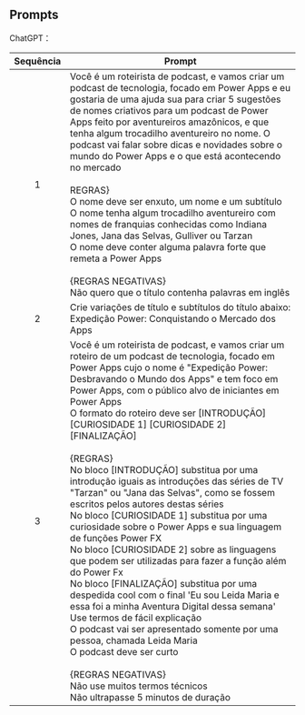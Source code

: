 ## Prompts


ChatGPT：

|Sequência| Prompt                                                                                                                                                                                                                                                                         |
| :-----: | ------------------------------------------------------------------------------------------------------------------------------------------------------------------------------------------------------------------------------------------------------------------------------ |
|    1    | Você é um roteirista de podcast, e vamos criar um podcast de tecnologia, focado em Power Apps e eu gostaria de uma ajuda sua para criar 5 sugestões de nomes criativos para um podcast de Power Apps feito por aventureiros amazônicos, e que tenha algum trocadilho aventureiro no nome. O podcast vai falar sobre dicas e novidades sobre o mundo do Power Apps e o que está acontecendo no mercado <br><br> REGRAS} <br> O nome deve ser enxuto, um nome e um subtítulo <br> O nome tenha algum trocadilho aventureiro com nomes de franquias conhecidas como Indiana Jones,  Jana das Selvas, Gulliver ou Tarzan <br> O nome deve conter alguma palavra forte que remeta a Power Apps <br><br> {REGRAS NEGATIVAS} <br> Não quero que o título contenha palavras em inglês 
|    2    | Crie variações de título e subtítulos do título abaixo: <r> Expedição Power: Conquistando o Mercado dos Apps
|    3    | Você é um roteirista de podcast, e vamos criar um roteiro de um podcast de tecnologia, focado em Power Apps cujo o nome é "Expedição Power: Desbravando o Mundo dos Apps" e tem foco em Power Apps, com o público alvo de iniciantes em Power Apps <br> O formato do roteiro deve ser [INTRODUÇÃO] [CURIOSIDADE 1] [CURIOSIDADE 2] [FINALIZAÇÃO] <br><br> {REGRAS}<br> No bloco [INTRODUÇÃO] substitua por uma introdução iguais as introduções das séries de TV "Tarzan" ou "Jana das Selvas", como se fossem escritos pelos autores destas séries <br> No bloco [CURIOSIDADE 1] substitua por uma curiosidade sobre o Power Apps e sua linguagem de funções Power FX <br> No bloco [CURIOSIDADE 2] sobre as linguagens que podem ser utilizadas para fazer a função além do Power Fx <br> No bloco [FINALIZAÇÃO] substitua por uma despedida cool com o final 'Eu sou Leida Maria e essa foi a minha Aventura Digital dessa semana' <br> Use termos de fácil explicação <br> O podcast vai ser apresentado somente por uma pessoa, chamada Leida Maria <br> O podcast deve ser curto <br><br> {REGRAS NEGATIVAS} <br> Não use muitos termos técnicos <br> Não ultrapasse 5 minutos de duração 
